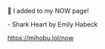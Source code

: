 🤖 I added to my NOW page!

\- Shark Heart by Emily Habeck

[<span class="invisible">https://</span><span class="">mihobu.lol/now</span><span class="invisible"></span>](https://mihobu.lol/now)